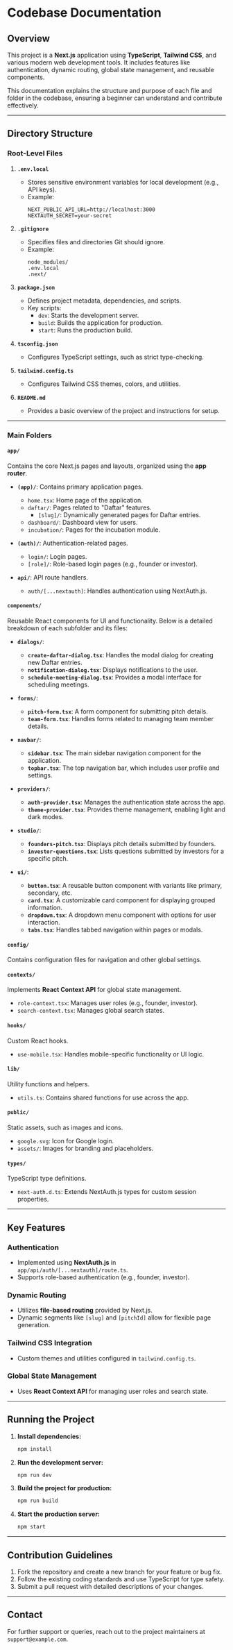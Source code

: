 # Codebase Documentation

## Overview
This project is a **Next.js** application using **TypeScript**, **Tailwind CSS**, and various modern web development tools. It includes features like authentication, dynamic routing, global state management, and reusable components.

This documentation explains the structure and purpose of each file and folder in the codebase, ensuring a beginner can understand and contribute effectively.

---

## Directory Structure

### Root-Level Files
1. **`.env.local`**
   - Stores sensitive environment variables for local development (e.g., API keys).
   - Example:
     ```
     NEXT_PUBLIC_API_URL=http://localhost:3000
     NEXTAUTH_SECRET=your-secret
     ```

2. **`.gitignore`**
   - Specifies files and directories Git should ignore.
   - Example:
     ```
     node_modules/
     .env.local
     .next/
     ```

3. **`package.json`**
   - Defines project metadata, dependencies, and scripts.
   - Key scripts:
     - `dev`: Starts the development server.
     - `build`: Builds the application for production.
     - `start`: Runs the production build.

4. **`tsconfig.json`**
   - Configures TypeScript settings, such as strict type-checking.

5. **`tailwind.config.ts`**
   - Configures Tailwind CSS themes, colors, and utilities.

6. **`README.md`**
   - Provides a basic overview of the project and instructions for setup.

---

### Main Folders

#### `app/`
Contains the core Next.js pages and layouts, organized using the **app router**.

- **`(app)/`**: Contains primary application pages.
  - `home.tsx`: Home page of the application.
  - `daftar/`: Pages related to "Daftar" features.
    - `[slug]/`: Dynamically generated pages for Daftar entries.
  - `dashboard/`: Dashboard view for users.
  - `incubation/`: Pages for the incubation module.

- **`(auth)/`**: Authentication-related pages.
  - `login/`: Login pages.
  - `[role]/`: Role-based login pages (e.g., founder or investor).

- **`api/`**: API route handlers.
  - `auth/[...nextauth]`: Handles authentication using NextAuth.js.

#### `components/`
Reusable React components for UI and functionality. Below is a detailed breakdown of each subfolder and its files:

- **`dialogs/`**:
  - **`create-daftar-dialog.tsx`**: Handles the modal dialog for creating new Daftar entries.
  - **`notification-dialog.tsx`**: Displays notifications to the user.
  - **`schedule-meeting-dialog.tsx`**: Provides a modal interface for scheduling meetings.

- **`forms/`**:
  - **`pitch-form.tsx`**: A form component for submitting pitch details.
  - **`team-form.tsx`**: Handles forms related to managing team member details.

- **`navbar/`**:
  - **`sidebar.tsx`**: The main sidebar navigation component for the application.
  - **`topbar.tsx`**: The top navigation bar, which includes user profile and settings.

- **`providers/`**:
  - **`auth-provider.tsx`**: Manages the authentication state across the app.
  - **`theme-provider.tsx`**: Provides theme management, enabling light and dark modes.

- **`studio/`**:
  - **`founders-pitch.tsx`**: Displays pitch details submitted by founders.
  - **`investor-questions.tsx`**: Lists questions submitted by investors for a specific pitch.

- **`ui/`**:
  - **`button.tsx`**: A reusable button component with variants like primary, secondary, etc.
  - **`card.tsx`**: A customizable card component for displaying grouped information.
  - **`dropdown.tsx`**: A dropdown menu component with options for user interaction.
  - **`tabs.tsx`**: Handles tabbed navigation within pages or modals.

#### `config/`
Contains configuration files for navigation and other global settings.

#### `contexts/`
Implements **React Context API** for global state management.

- `role-context.tsx`: Manages user roles (e.g., founder, investor).
- `search-context.tsx`: Manages global search states.

#### `hooks/`
Custom React hooks.

- `use-mobile.tsx`: Handles mobile-specific functionality or UI logic.

#### `lib/`
Utility functions and helpers.

- `utils.ts`: Contains shared functions for use across the app.

#### `public/`
Static assets, such as images and icons.

- `google.svg`: Icon for Google login.
- `assets/`: Images for branding and placeholders.

#### `types/`
TypeScript type definitions.

- `next-auth.d.ts`: Extends NextAuth.js types for custom session properties.

---

## Key Features

### Authentication
- Implemented using **NextAuth.js** in `app/api/auth/[...nextauth]/route.ts`.
- Supports role-based authentication (e.g., founder, investor).

### Dynamic Routing
- Utilizes **file-based routing** provided by Next.js.
- Dynamic segments like `[slug]` and `[pitchId]` allow for flexible page generation.

### Tailwind CSS Integration
- Custom themes and utilities configured in `tailwind.config.ts`.

### Global State Management
- Uses **React Context API** for managing user roles and search state.

---

## Running the Project

1. **Install dependencies:**
   ```bash
   npm install
   ```

2. **Run the development server:**
   ```bash
   npm run dev
   ```

3. **Build the project for production:**
   ```bash
   npm run build
   ```

4. **Start the production server:**
   ```bash
   npm start
   ```

---

## Contribution Guidelines

1. Fork the repository and create a new branch for your feature or bug fix.
2. Follow the existing coding standards and use TypeScript for type safety.
3. Submit a pull request with detailed descriptions of your changes.

---

## Contact
For further support or queries, reach out to the project maintainers at `support@example.com`. 
